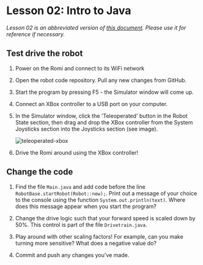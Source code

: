 # Lesson 02: Intro to Java

*Lesson 02 is an abbreviated version of [this document](https://github.com/czbeatty/FRC-Romi-Programming-Course/blob/main/Lessons/Romi%20Lesson%202%20-%20Intro%20to%20Java%20-%20Variables.pdf). Please use it for reference if necessary.*

## Test drive the robot

1. Power on the Romi and connect to its WiFi network
  
3. Open the robot code repository. Pull any new changes from GitHub.

4. Start the program by pressing F5 - the Simulator window will come up.

5. Connect an XBox controller to a USB port on your computer.
  
7. In the Simulator window, click the 'Teleoperated' button in the Robot State section, then drag and drop the XBox controller from the System Joysticks section into the Joysticks section (see image).

   ![teleoperated-xbox](https://github.com/Mechanical-Advantage/RomiTraining/assets/11655241/cd7fde65-3f83-4719-8a9f-ec88ad148bae)

9. Drive the Romi around using the XBox controller!

## Change the code

1. Find the file `Main.java` and add code before the line `RobotBase.startRobot(Robot::new);`. Print out a message of your choice to the console using the function `System.out.println(text)`. Where does this message appear when you start the program?

2. Change the drive logic such that your forward speed is scaled down by 50%. This control is part of the file `Drivetrain.java`.

3. Play around with other scaling factors! For example, can you make turning more sensitive? What does a negative value do?

14. Commit and push any changes you've made.
